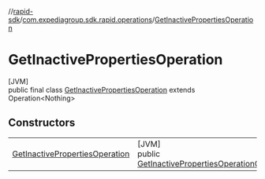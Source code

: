 //[rapid-sdk](../../../index.md)/[com.expediagroup.sdk.rapid.operations](../index.md)/[GetInactivePropertiesOperation](index.md)

# GetInactivePropertiesOperation

[JVM]\
public final class [GetInactivePropertiesOperation](index.md) extends Operation&lt;Nothing&gt;

## Constructors

| | |
|---|---|
| [GetInactivePropertiesOperation](-get-inactive-properties-operation.md) | [JVM]<br>public [GetInactivePropertiesOperation](index.md)[GetInactivePropertiesOperation](-get-inactive-properties-operation.md)([GetInactivePropertiesOperationParams](../-get-inactive-properties-operation-params/index.md)params) |
